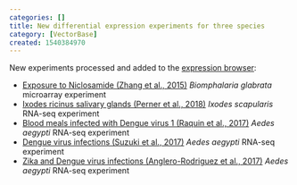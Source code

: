 ```yaml
---
categories: []
title: New differential expression experiments for three species
category: [VectorBase]
created: 1540384970
---
```

<p>
  New experiments processed and added to the <a href="/expression-browser">expression browser</a>: <br>

<ul>
<li>
<a href="/expression-browser/experiment/GSE71223">Exposure to Niclosamide (Zhang et al., 2015)</a> <i>Biomphalaria glabrata</i> microarray experiment</li>
<li>
<a href="/expression-browser/experiment/SRP071001">Ixodes ricinus salivary glands (Perner et al., 2018)</a> <i>Ixodes scapularis</i> RNA-seq experiment</li>
<li>
<a href="/expression-browser/experiment/SRP134172">Blood meals infected with Dengue virus 1 (Raquin et al., 2017)</a> <i>Aedes aegypti</i> RNA-seq experiment</li>
<li>
<a href="/expression-browser/experiment/SRP134111">Dengue virus infections (Suzuki et al., 2017)</a> <i>Aedes aegypti</i> RNA-seq experiment</li>
<li>
<a href="/expression-browser/experiment/SRP101877">Zika and Dengue virus infections (Anglero-Rodriguez et al., 2017)</a> <i>Aedes aegypti</i> RNA-seq experiment</li>
</ul>
</p>

